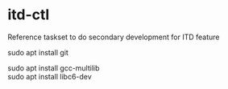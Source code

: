 # itd-ctl
Reference taskset to do secondary development for ITD feature 

sudo apt install git                                                                                                                                                 

sudo apt install gcc-multilib                                                                                                                                          
sudo apt install libc6-dev 



